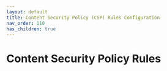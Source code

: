 ```yaml
---
layout: default
title: Content Security Policy (CSP) Rules Configuration
nav_order: 110
has_children: true
---
```


# Content Security Policy Rules